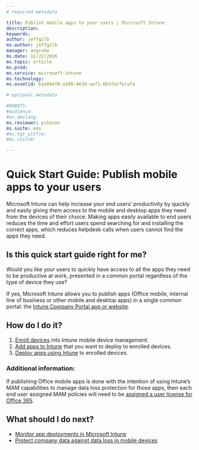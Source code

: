 ```yaml
---
# required metadata

title: Publish mobile apps to your users | Microsoft Intune
description:
keywords:
author: jeffgilbms.author: jeffgilb
manager: angrobe
ms.date: 11/22/2016
ms.topic: article
ms.prod:
ms.service: microsoft-intune
ms.technology:
ms.assetid: b1e84ef8-a260-4e3d-aaf1-8b3facfecafa

# optional metadata

#ROBOTS:
#audience:
#ms.devlang:
ms.reviewer: pchacon
ms.suite: ems
#ms.tgt_pltfrm:
#ms.custom:

---
```


# Quick Start Guide: Publish mobile apps to your users
Microsoft Intune can help increase your end users’ productivity by quickly and easily giving them access to the mobile and desktop apps they need from the devices of their choice. Making apps easily available to end users reduces the time and effort users spend searching for and installing the correct apps, which reduces helpdesk calls when users cannot find the apps they need.   

## Is this quick start guide right for me?
Would you like your users to quickly have access to all the apps they need to be productive at work, presented in a common portal regardless of the type of device they use?

If yes, Microsoft Intune allows you to publish apps (Office mobile, internal line of business or other mobile and desktop apps) in a single common portal: the [Intune Company Portal app or website](/intune/enduser/company-portal-frequently-asked-questions).

## How do I do it?
1.	[Enroll devices](/intune/deploy-use/enroll-devices-in-microsoft-intune) into Intune mobile device management.
2.	[Add apps to Intune](/intune/deploy-use/add-apps-for-mobile-devices-in-microsoft-intune) that you want to deploy to enrolled devices.
3.	[Deploy apps using Intune](/intune/deploy-use/deploy-apps) to enrolled devices.

### Additional information:
If publishing Office mobile apps is done with the intention of using Intune’s MAM capabilities to manage data loss protection for those apps, then each end user assigned MAM policies will need to be [assigned a user license for Office 365](https://support.office.com/article/Assign-or-remove-licenses-for-Office-365-for-business-997596b5-4173-4627-b915-36abac6786dc).

## What should I do next?
- [Monitor app deployments in Microsoft Intune](/intune/deploy-use/monitor-apps-in-microsoft-intune)
- [Protect company data against data loss in mobile devices](/intune/deploy-use/protect-app-data-using-mobile-app-management-policies-with-microsoft-intune)

